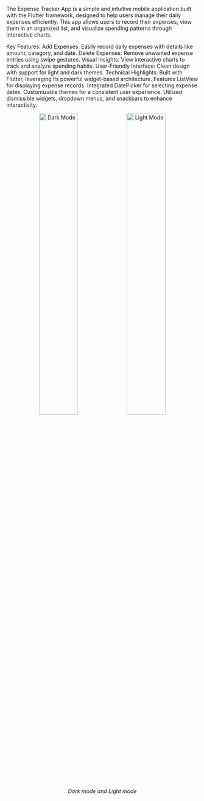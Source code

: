 The Expense Tracker App is a simple and intuitive mobile application built with the Flutter framework, designed to help users manage their daily expenses efficiently. This app allows users to record their expenses, view them in an organized list, and visualize spending patterns through interactive charts.

Key Features:
  Add Expenses: Easily record daily expenses with details like amount, category, and date.
  Delete Expenses: Remove unwanted expense entries using swipe gestures.
  Visual Insights: View interactive charts to track and analyze spending habits.
  User-Friendly Interface: Clean design with support for light and dark themes.
Technical Highlights:
  Built with Flutter, leveraging its powerful widget-based architecture.
  Features ListView for displaying expense records.
  Integrated DatePicker for selecting expense dates.
  Customizable themes for a consistent user experience.
  Utilized dismissible widgets, dropdown menus, and snackbars to enhance interactivity.
<p align="center">
  <img src="https://github.com/user-attachments/assets/3b76c640-ac6f-4254-b3cd-68750b4e2f24" alt="Dark Mode" width="45%">
  <img src="https://github.com/user-attachments/assets/afda2720-79e6-480f-b033-cb67198517ef" alt="Light Mode" width="45%">
</p>
<p align="center"><i>Dark mode and Light mode</i></p>
